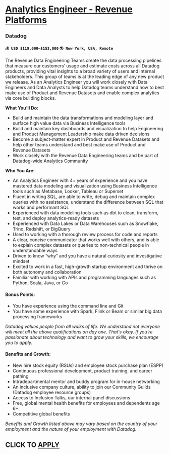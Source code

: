 # [Analytics Engineer - Revenue Platforms](https://www.remotewlb.com/apply/analytics-engineer-revenue-platforms)  
### Datadog  
#### `💰 USD $119,000~$153,000` `🌎 New York, USA, Remote`  

The Revenue Data Engineering Teams create the data processing pipelines that measure our customers’ usage and estimate costs across all Datadog products, providing vital insights to a broad variety of users and internal stakeholders. This group of teams is at the leading edge of any new product we release. As an Analytics Engineer you will work closely with Data Engineers and Data Analysts to help Datadog teams understand how to best make use of Product and Revenue Datasets and enable complex analytics via core building blocks.

**What You’ll Do:**

  * Build and maintain the data transformations and modeling layer and surface high value data via Business Intelligence tools
  * Build and maintain key dashboards and visualization to help Engineering and Product Management Leadership make data driven decisions
  * Become a subject-matter expert in Product and Revenue Datasets and help other teams understand and best make use of Product and Revenue Datasets
  * Work closely with the Revenue Data Engineering teams and be part of Datadog-wide Analytics Community

**Who You Are:**

  * An Analytics Engineer with 4+ years of experience and you have mastered data modeling and visualization using Business Intelligence tools such as Metabase, Looker, Tableau or Superset
  * Fluent in writing SQL, are able to write, debug and maintain complex queries with no assistance, understand the difference between SQL that works and performant SQL
  * Experienced with data modeling tools such as dbt to clean, transform, test, and deploy analytics-ready datasets
  * Experienced with Data Lakes or Data Warehouses such as Snowflake, Trino, Redshift, or BigQuery
  * Used to working with a thorough review process for code and reports
  * A clear, concise communicator that works well with others, and is able to explain complex datasets or queries to non-technical people in understandable ways
  * Driven to know “why” and you have a natural curiosity and investigative mindset 
  * Excited to work in a fast, high-growth startup environment and thrive on both autonomy and collaboration
  * Familiar with working with APIs and programming languages such as Python, Scala, Java, or Go

####

#### Bonus Points:

  * You have experience using the command line and Git
  * You have some experience with Spark, Flink or Beam or similar big data processing frameworks

_Datadog values people from all walks of life. We understand not everyone will meet all the above qualifications on day one. That's okay. If you’re passionate about technology and want to grow your skills, we encourage you to apply._

####

#### Benefits and Growth:

  * New hire stock equity (RSUs) and employee stock purchase plan (ESPP)
  * Continuous professional development, product training, and career pathing
  * Intradepartmental mentor and buddy program for in-house networking
  * An inclusive company culture, ability to join our Community Guilds (Datadog employee resource groups)
  * Access to Inclusion Talks, our internal panel discussions
  * Free, global mental health benefits for employees and dependents age 6+
  * Competitive global benefits

_Benefits and Growth listed above may vary based on the country of your employment and the nature of your employment with Datadog._

  
## CLICK TO [APPLY](https://www.remotewlb.com/apply/analytics-engineer-revenue-platforms)

